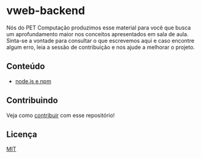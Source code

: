 # vweb-backend

Nós do PET Computação produzimos esse material para você que busca um aprofundamento maior nos conceitos apresentados em sala de aula. Sinta-se a vontade para consultar o que escrevemos aqui e caso encontre algum erro, leia a sessão de contribuição e nos ajude a melhorar o projeto.

## Conteúdo

- [node.js e npm](./class/node.md)


## Contribuindo

Veja como [contribuir](./CONTRIBUTING.md) com esse repositório!

## Licença

[MIT](./LICENSE)
